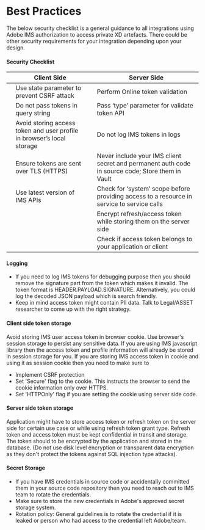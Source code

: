 # Best Practices

The below security checklist is a general guidance to all integrations using Adobe IMS authorization to access private XD artefacts. There could be other security requirements for your integration depending upon your design.  

#### Security Checklist


|   | Client Side                                                            |   | Server Side |
| - | ---------------------------------------------------------------------- | - | ------------------------------------------------------------------------------------------------ |
|   | Use state parameter to prevent CSRF attack                             |   | Perform Online token validation                                                                  |
|   | Do not pass tokens in query string                                     |   | Pass ‘type’ parameter for validate token API                                                     |
|   | Avoid storing access token and user profile in browser’s local storage |   | Do not log IMS tokens in logs                                                                    |
|   | Ensure tokens are sent over TLS (HTTPS)                                |   | Never include your IMS client secret and permanent auth code in source code; Store them in Vault |
|   | Use latest version of IMS APIs                                         |   | Check for ‘system’ scope before providing access to a resource in service to service calls       |
|   |                                                                        |   | Encrypt refresh/access token while storing them on the server side                               |
|   |                                                                        |   | Check if access token belongs to your application or client                                      |


#### Logging

* If you need to log IMS tokens for debugging purpose then you should remove the signature part from the token which makes it invalid. The token format is HEADER.PAYLOAD.SIGNATURE.  Alternatively, you could log the decoded JSON payload which is search friendly.
* Keep in mind access token might contain PII data. Talk to Legal/ASSET researcher to come up with the right strategy. 


#### Client side token storage

Avoid storing IMS user access token in browser cookie. Use browser's session storage to persist any sensitive data. If you are using IMS javascript library then the access token and profile information will already be stored in session storage for you. 
If you are storing IMS access token in cookie and using it as session cookie then you need to make sure to
* Implement CSRF protection 
* Set 'Secure' flag to the cookie. This instructs the browser to send the cookie information only over HTTPS.
* Set 'HTTPOnly' flag if you are setting the cookie using server side code. 


#### Server side token storage

Application might have to store access token or refresh token on the server side for certain use case or while using refresh token grant type. Refresh token and access token must be kept confidential in transit and storage. The token should to be encrypted by the application and stored in the database. (Do not use disk level encryption or transparent data encryption as they don't protect the tokens against SQL injection type attacks). 


#### Secret Storage
* If you have IMS credentials in source code or accidentally committed them in your source code repository then you need to reach out to IMS team to rotate the credentials. 
* Make sure to store the new credentials in Adobe's approved secret storage system. 
* Rotation policy: General guidelines is to rotate the credential if it is leaked or person who had access to the credential left Adobe/team. 
